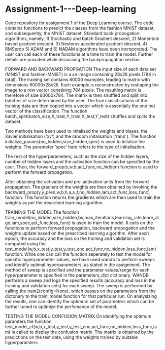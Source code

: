# Assignment-1---Deep-learning
Code repository for assignment 1 of the Deep Learning course.
The code contains functions to predict the classes from the fashion MNIST dataset, and subsequently, the MNIST dataset. Standard back propogation algorithms, namely, 1) Stochastic and batch Gradient descent, 2) Monentum based gradient descent, 3) Nesterov accelerated gradient descent, 4) RMSprop 5) ADAM and 6) NADAM algorithms have been incroporated. The user can call each of these functions at a time to train the model. Further details are provided while discussing the backpropagation section.

FORWARD AND BACKWARD PROPGATION
The input size of each data set (MNIST and fashion-MNIST) is a an image containing 28x28 pixels (784 in total). The training set contains 60000 examples, leading to matrix with dimensions 60000x28x28. Each example is reconstructed by reshaping the image to a row vector conatining 784 pixels. The resulting matrix is therefore of size 60000x784. The matrix is then shuffled and split into batches of size determined by the user. The true classifications of the training data are then copied into a vector which is essentially the one hot vector of the classification. The function  batch_split(batch_size,X_train,Y_train,X_test,Y_test) shuffles and splits the dataset. 

Two methods have been used to initalised the weights and biases, the Xavier initialisation ('xv') and the random initalisation ('rand'). The function initialize_params(no_hidden,size_hidden,spec) is used to initalise the weights. The parameter 'spec' here refers to the type of initialisation.

The rest of the hyperparameters, such as the size of the hidden layers, number of hidden layers and the activation function can be specified by the user. Then, the forward_prop(x,w,b,act_func,no_hidden) function is used to perform the forward propagation. 

After obtaining the activation and pre-activation units from the forward propagation. The gradient of the weights are then obtained by invoking the backward_prop(y,y_pred,w,b,h,a,a_f,no_hidden,lam,act_func,loss_func) function. This function returns the gradients which are then used to train the weights as per the described learning algorithm. 


TRAINING THE MODEL
The function train_model(no_hidden,size_hidden,bs,max_iterations,learning_rate,learn_algo,lam,spec,act_func,loss_func) is used to train the model. It calls on the functions to perform forward propogation, backward propogation and the weights update based on the prescribed learning algorithm. After each epoch, the accuracy and the loss on the training and validation set is computed using the test_model(w,b,x_test,y_test,y_test_enc,act_func,no_hidden,loss_func,lam) function. While one can call the function seperately to test the model for specific hyperparameter values, we have used wandb to perform sweeps and identify optimal hyperparameters, as stated in the assignment. The method of sweep is specified and the parameter values/range for each hyperparameter is specified in the parameters_dict dictionary. WANDB performs a sweep and logs the specified results (accuracy and loss in the training and validation sets) for each sweep. The sweep is performed by calling the train2(config=None), which passes on the parameters from the dictonary to the train_model function for that particular run. On analysizing the results, one can identify the optimum set of parameters which can be further tuned to optimize the perfomance of the model. 

TESTING THE MODEL-CONFUSION MATRIX
On identifying the optimum paramters the function test_model_cf(w,b,x_test,y_test,y_test_enc,act_func,no_hidden,loss_func,lam) is called to display the confusion matrix. The matrix is obtained by the predictions on the test data, using the weights trained by suitable hyperparamters. 
